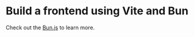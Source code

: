 # Build a frontend using Vite and Bun

Check out the [Bun.js](https://bun.sh/guides/ecosystem/vite) to learn more.

